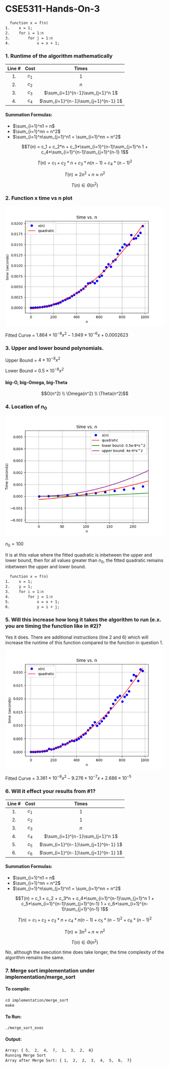 # CSE5311-Hands-On-3

```
  function x = f(n)
1.    x = 1;
2.    for i = 1:n
3.        for j = 1:n
4.            x = x + 1;
```
### 1. Runtime of the algorithm mathematically
| Line # | Cost | Times | 
|:-:|:-:|:-:|
|  1. | $c_1$ |  $1$ |
|  2. | $c_2$ |  $n$ |
|  3. | $c_3$ |  $\sum_{i=1}^{n-1}\sum_{j=1}^n 1$|
|  4. | $c_4$ |  $\sum_{i=1}^{n-1}\sum_{j=1}^{n-1} 1$|

#### Summation Formulas:
- $\sum_{i=1}^n1 = n$
- $\sum_{i=1}^nn = n^2$
- $\sum_{i=1}^n\sum_{j=1}^n1 = \sum_{i=1}^nn = n^2$

```math
T(n) = c_1 + c_2*n + c_3*\sum_{i=1}^{n-1}\sum_{j=1}^n 1 + c_4*\sum_{i=1}^{n-1}\sum_{j=1}^{n-1} 1
```
```math
T(n) = c_1 + c_2*n + c_3*n(n-1) + c_4*(n-1)^2
```
```math
T(n) \approx 2n^2 + n \approx n^2
```
```math
T(n) \in \Theta(n^2)
```

### 2. Function x time vs n plot
![Plot](./implementation/plot1/plot1.png)

Fitted Curve = $1.864\times10^{-8} x^2 - 1.949\times10^{-6} x + 0.0002623$

### 3.  Upper and lower bound polynomials.
Upper Bound = $4 \times 10^{-8} x^2$

Lower Bound = $0.5 \times 10^{-8} x^2$

#### big-O, big-Omega, big-Theta
```math
O(n^2)
\\
\Omega(n^2)
\\
\Theta(n^2)
```


### 4. Location of $n_0$

![](./implementation/plot1/boundry.png)

$n_0 = 100$

It is at this value where the fitted quadratic is inbetween the upper and lower bound, then for all values greater than $n_0$, the fitted quadratic remains inbetween the upper and lower bound.


```
  function x = f(n)
1.    x = 1;
2.    y = 1;
3.    for i = 1:n
4.        for j = 1:n
5.            x = x + 1;
6.            y = i + j;
```

### 5. Will this increase how long it takes the algorithm to run (e.x. you are timing the function like in #2)? 
Yes it does. There are additional instructions (line 2 and 6) which will increase the runtime of this function compared to the function in question 1.

![Plot](./implementation/plot2/plot2.png)

Fitted Curve = $3.361\times10^{-8} x^2 - 9.276 \times 10^{-7} x + 2.686 \times 10^{-5}$

### 6. Will it effect your results from #1?

| Line # | Cost | Times | 
|:-:|:-:|:-:|
|  1. | $c_1$ |  $1$ |
|  2. | $c_2$ |  $1$ |
|  3. | $c_3$ |  $n$ |
|  4. | $c_4$ |  $\sum_{i=1}^{n-1}\sum_{j=1}^n 1$|
|  5. | $c_5$ |  $\sum_{i=1}^{n-1}\sum_{j=1}^{n-1} 1$|
|  6. | $c_6$ |  $\sum_{i=1}^{n-1}\sum_{j=1}^{n-1} 1$|

#### Summation Formulas:
- $\sum_{i=1}^n1 = n$
- $\sum_{i=1}^nn = n^2$
- $\sum_{i=1}^n\sum_{j=1}^n1 = \sum_{i=1}^nn = n^2$

```math
T(n) = c_1 + c_2 + c_3*n + c_4*\sum_{i=1}^{n-1}\sum_{j=1}^n 1 + c_5*\sum_{i=1}^{n-1}\sum_{j=1}^{n-1} 1 + c_6*\sum_{i=1}^{n-1}\sum_{j=1}^{n-1} 1
```
```math
T(n) = c_1 + c_2 + c_3*n + c_4*n(n-1) + c_5*(n-1)^2 + c_6*(n-1)^2
```
```math
T(n) \approx 3n^2 + n \approx n^2
```
```math
T(n) \in \Theta(n^2)
```

No, although the execution time does take longer, the time complexity of the algorithm remains the same.

### 7. Merge sort implementation under implementation/merge_sort
#### To compile:
```
cd implementation/merge_sort
make
```
#### To Run:
```
./merge_sort_exec
```
#### Output:
```
Array: { 5,  2,  4,  7,  1,  3,  2,  6}
Running Merge Sort
Array after Merge Sort: { 1,  2,  2,  3,  4,  5,  6,  7}
```
